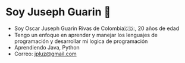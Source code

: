 
# Soy Juseph Guarin :space_invader:

* Soy Oscar Juseph Guarin Rivas de Colombia🇨🇴:, 20 años de edad
* Tengo un enfoque en aprender y manejar los lenguajes de programación y desarrollar mi logica de programación
* Aprendiendo Java, Python
* Correo: jpluz@gmail.com

